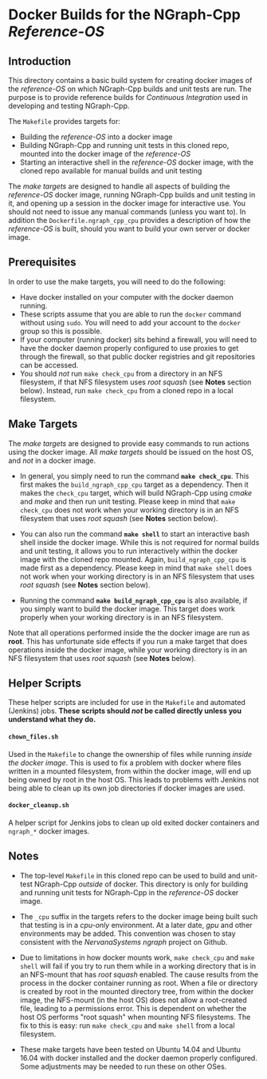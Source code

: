 # Docker Builds for the NGraph-Cpp _Reference-OS_

## Introduction

This directory contains a basic build system for creating docker images of the _reference-OS_ on which NGraph-Cpp builds and unit tests are run.  The purpose is to provide reference builds for _Continuous Integration_ used in developing and testing NGraph-Cpp.

The `Makefile` provides targets for:

* Building the _reference-OS_ into a docker image
* Building NGraph-Cpp and running unit tests in this cloned repo, mounted into the docker image of the _reference-OS_
* Starting an interactive shell in the _reference-OS_ docker image, with the cloned repo available for manual builds and unit testing

The _make targets_ are designed to handle all aspects of building the _reference-OS_ docker image, running NGraph-Cpp builds and unit testing in it, and opening up a session in the docker image for interactive use.  You should not need to issue any manual commands (unless you want to).  In addition the `Dockerfile.ngraph_cpp_cpu` provides a description of how the _reference-OS_ is built, should you want to build your own server or docker image.

## Prerequisites

In order to use the make targets, you will need to do the following:

* Have docker installed on your computer with the docker daemon running.
* These scripts assume that you are able to run the `docker` command without using `sudo`.  You will need to add your account to the `docker` group so this is possible.
* If your computer (running docker) sits behind a firewall, you will need to have the docker daemon properly configured to use proxies to get through the firewall, so that public docker registries and git repositories can be accessed.
* You should _not_ run `make check_cpu` from a directory in an NFS filesystem, if that NFS filesystem uses _root squash_ (see **Notes** section below).  Instead, run `make check_cpu` from a cloned repo in a local filesystem.

## Make Targets

The _make targets_ are designed to provide easy commands to run actions using the docker image.  All _make targets_ should be issued on the host OS, and _not_ in a docker image.

* In general, you simply need to run the command **`make check_cpu`**.  This first makes the `build_ngraph_cpp_cpu` target as a dependency.  Then it makes the `check_cpu` target, which will build NGraph-Cpp using _cmake_ and _make_ and then run unit testing.  Please keep in mind that `make check_cpu` does not work when your working directory is in an NFS filesystem that uses _root squash_ (see **Notes** section below).

* You can also run the command **`make shell`** to start an interactive bash shell inside the docker image.  While this is not required for normal builds and unit testing, it allows you to run interactively within the docker image with the cloned repo mounted.  Again, `build_ngraph_cpp_cpu` is made first as a dependency.  Please keep in mind that `make shell` does not work when your working directory is in an NFS filesystem that uses _root squash_ (see **Notes** section below).

* Running the command **`make build_ngraph_cpp_cpu`** is also available, if you simply want to build the docker image.  This target does work properly when your working directory is in an NFS filesystem.

Note that all operations performed inside the the docker image are run as **root**.  This has unfortunate side effects if you run a make target that does operations inside the docker image, while your working directory is in an NFS filesystem that uses _root squash_ (see **Notes** below).

## Helper Scripts

These helper scripts are included for use in the `Makefile` and automated (Jenkins) jobs.  **These scripts should _not_ be called directly unless you understand what they do.**

#### `chown_files.sh`

Used in the `Makefile` to change the ownership of files while running _inside the docker image_.  This is used to fix a problem with docker where files written in a mounted filesystem, from within the docker image, will end up being owned by root in the host OS.  This leads to problems with Jenkins not being able to clean up its own job directories if docker images are used.

#### `docker_cleanup.sh`

A helper script for Jenkins jobs to clean up old exited docker containers and `ngraph_*` docker images.

## Notes

* The top-level `Makefile` in this cloned repo can be used to build and unit-test NGraph-Cpp _outside_ of docker.  This directory is only for building and running unit tests for NGraph-Cpp in the _reference-OS_ docker image.

* The `_cpu` suffix in the targets refers to the docker image being built such that testing is in a _cpu-only_ environment.  At a later date, _gpu_ and other environments may be added.  This convention was chosen to stay consistent with the _NervanaSystems ngraph_ project on Github.

* Due to limitations in how docker mounts work, `make check_cpu` and `make shell` will fail
if you try to run them while in a working directory that is in an NFS-mount that has _root squash_ enabled.  The cause results from the process in the docker container running as root.  When a file or directory is created by root in the mounted directory tree, from within the docker image, the NFS-mount (in the host OS) does not allow a root-created file, leading to a permissions error.  This is dependent on whether the host OS performs "root squash" when mounting NFS filesystems.  The fix to this is easy: run `make check_cpu` and `make shell` from a local filesystem.

* These make targets have been tested on Ubuntu 14.04 and Ubuntu 16.04 with docker installed and the docker daemon properly configured.  Some adjustments may be needed to run these on other OSes.
